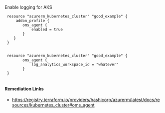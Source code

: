 
Enable logging for AKS

```hcl
 resource "azurerm_kubernetes_cluster" "good_example" {
     addon_profile {
 		oms_agent {
 			enabled = true
 		}
 	}
 }
 
```
```hcl
 resource "azurerm_kubernetes_cluster" "good_example" {
 		oms_agent {
			log_analytics_workspace_id = "whatever"
 		}
 }
 
```

#### Remediation Links
 - https://registry.terraform.io/providers/hashicorp/azurerm/latest/docs/resources/kubernetes_cluster#oms_agent

